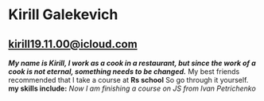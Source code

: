 # Kirill Galekevich
## kirill19.11.00@icloud.com
*__My name is Kirill, I work as a cook in a restaurant, but since the work of a cook is not eternal, something needs to be changed.__*
 My best friends recommended that I take a course at **Rs school**
So go through it yourself.
**my skills include:**
_Now I am finishing a course on JS from Ivan Petrichenko_